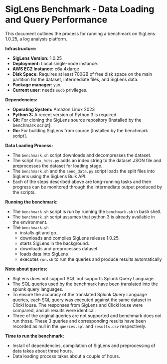 # SigLens Benchmark - Data Loading and Query Performance

This document outlines the process for running a benchmark on SigLens 1.0.25, a log analysis platform.

**Infrastructure:**
*   **SigLens Version:** 1.0.25
*   **Deployment:** Local single-node instance.
*   **AWS EC2 Instance:** c6a.4xlarge 
*   **Disk Space:** Requires at least 700GB of free disk space on the main partition for the dataset, intermediate files, and SigLens data.
* **Package manager**: `yum`.
* **Current user**: needs `sudo` privileges.

**Dependencies:**

*   **Operating System:** Amazon Linux 2023
*   **Python 3:** A recent version of Python 3 is required
*   **Git:** For cloning the SigLens source repository [Installed by the benchmark script].
*   **Go:** For building SigLens from source [Installed by the benchmark script].

**Data Loading Process:**
*   The `benchmark.sh` script downloads and decompresses the dataset.
*   The script `fix_hits.py` adds an index string to the dataset JSON file and preprocesses the dataset for loading stage. 
*   The `benchmark.sh` and the `send_data.py` script loads the split files into SigLens using the SigLens Bulk API. 
*   Each of the steps described above are long-running tasks and their progress can be monitored through the intermediate output produced by the scripts. 

**Running the benchmark:** 
*   The `benchmark.sh` script is run by running the `benchmark.sh` in bash shell.
*   The `benchmark.sh` script assumes that python 3 is already available in the environment.
*   The `benchmark.sh` 
    *   installs git and go.
    *   downloads and compiles SigLens release 1.0.25.
    *   starts SigLens in the background.
    *   downloads and preprocesses dataset
    *   loads data into SigLens
    *   executes `run.sh` to run the queries and produce results automatically

**Note about queries:**
*   SigLens does not support SQL but supports Splunk Query Language. 
*   The SQL queries used by the benchmark have been translated into the splunk query languages. 
*   To ensure the accuracy of the translated Splunk Query Language queries, each SQL query was executed against the same dataset in ClickHouse. The responses from SigLens and ClickHouse were compared, and all results were identical.
*   Three of the original queries are not supported and benchmark does not run those. These 3 queries and corresponding results have been recorded as null in the `queries.spl` and `results.csv` respectively.

**Time to run the benchmark:**
- Install of dependencies, compilation of SigLens and preprocessing of data takes about three hours.
- Data loading process takes about a couple of hours. 